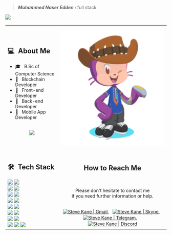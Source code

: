 

> ***Muhammed Naser Edden :*** full stack

<!--
**mhamdNaser/mhamdNaser** is a ✨ _special_ ✨ repository because its `README.md` (this file) appears on your GitHub profile.

Here are some ideas to get you started:

- 🔭 I’m currently working on ...
- 🌱 I’m currently learning ...
- 👯 I’m looking to collaborate on ...
- 🤔 I’m looking for help with ...
- 💬 Ask me about ...
- 📫 How to reach me: ...
- 😄 Pronouns: ...
- ⚡ Fun fact: ...
-->

![](https://komarev.com/ghpvc/?username=your-devstev2022&color=0069b4)
<table>
  <tr>
    <td>
      <h2> 💻 &nbsp;About Me </h2>
       <ul>
        <li>🎓 &nbsp; B.Sc of Computer Science</li>
        <li>👑 &nbsp; Blockchain Developer </li>
        <li>👑 &nbsp; Front-end Developer </li>
        <li>👑 &nbsp; Back-end Developer </li>
        <li>👑 &nbsp; Mobile App Developer </li>
       </ul>
       <p align="center">
         <br>
        <img height="150em" src="https://github-readme-stats-eight-theta.vercel.app/api?username=devstev2022&show_icons=true&theme=algolia&include_all_commits=true&count_private=true"/>
        </p>
    </td>
    <td>
     <p align="center">
       <img height="360em" src="https://github.com/mhamdNaser/mhamdNaser/blob/main/octocat.png"/>
     </p>
    </td>
  </tr>
  <tr>
   <td>
     <h2> 🛠 &nbsp;Tech Stack</h2>
     <img src="https://img.shields.io/badge/-ReactJs-61DAFB?logo=react&logoColor=white&style=for-the-badge" />
     <img src="https://img.shields.io/badge/-Vue.js-4FC08D?logo=Vue.js&logoColor=white&style=for-the-badge" />
     <br>
     <img src="https://img.shields.io/badge/-AngularJs-DD0031?logo=angular&logoColor=white&style=for-the-badge" />
     <img src="https://img.shields.io/badge/-HTML-E34F26?logo=HTML5&logoColor=white&style=for-the-badge" />
     <br>
     <img src="https://img.shields.io/badge/-CSS-1572B6?logo=CSS3&logoColor=white&style=for-the-badge" />
     <img src="https://img.shields.io/badge/-JavaScript-F7DF1E?logo=javascript&logoColor=white&style=for-the-badge" />
     <br>
     <img src="https://img.shields.io/badge/-Solidity-363636?logo=Solidity&logoColor=white&style=for-the-badge" />
     <img src="https://img.shields.io/badge/-Web3.js-F16822?logo=Web3.js&logoColor=whte&style=for-the-badge" />
     <br>
     <img src="https://img.shields.io/badge/-Ethereum-3C3C3D?logo=Ethereum&logoColor=whte&style=for-the-badge" />
     <img src="https://img.shields.io/badge/-TypeScript-3178C6?logo=TypeScript&logoColor=white&style=for-the-badge" />
     <br>
     <img src="https://img.shields.io/badge/-Bootstrap-7952B3?logo=bootstrap&logoColor=white&style=for-the-badge" />
     <img src="https://img.shields.io/badge/-NodeJs-339933?logo=Node.js&logoColor=white&style=for-the-badge" />
     <br>
     <img src="https://img.shields.io/badge/-PHP-777BB4?logo=php&logoColor=white&style=for-the-badge" />
     <img src="https://img.shields.io/badge/-Python-3776AB?logo=Python&logoColor=white&style=for-the-badge" />
     <br>
     <img src="https://img.shields.io/badge/-MySql-4479A1?logo=mysql&logoColor=white&style=for-the-badge" />
     <img src="https://img.shields.io/badge/-SQLite-003B57?logo=sqlite&logoColor=white&style=for-the-badge" />
     <img src="https://img.shields.io/badge/-MongoDB-47A248?logo=MongoDB&logoColor=white&style=for-the-badge" />
     <br>
   </td>
   <td>
    <div align="center">
      <h2><b>How to Reach Me</b></h2>
      <br>
      <p>Please don't hesitate to contact me 
        <br>if you need further information or help.
      </p>
      <br>
      <a href="mailto:devstev2022@gmail.com" >
      <img align="center" alt="Steve Kane | Gmail" width="30em" src="https://img.icons8.com/fluency/452/gmail.png" />
      </a> &nbsp;&nbsp;
      <a href="https://join.skype.com/invite/xhVzg4D6XkrW" >
      <img align="center" alt="Steve Kane | Skype" width="30em" src="https://img.icons8.com/3d-fluency/344/skype-2019.png" />
      </a> &nbsp;&nbsp;
      <a href="https://t.me/FBS_Icarus" style="margin-right: 8px">
      <img align="center" alt="Steve Kane | Telegram" width="30em" src="https://img.icons8.com/3d-fluency/452/telegram.png" />
      </a> &nbsp;&nbsp;
      <a href="https://discord.com/users/940586668006703115" >
      <img align="center" alt="Steve Kane | Discord" width="30em" src="https://img.icons8.com/avantgarde/452/discord-logo.png" />
      </a>
      <br>
    </div>
   </td>
  </tr>
</table>
